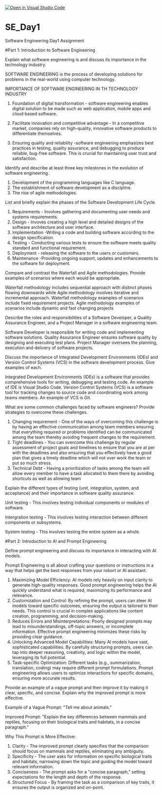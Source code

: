 [![Open in Visual Studio Code](https://classroom.github.com/assets/open-in-vscode-2e0aaae1b6195c2367325f4f02e2d04e9abb55f0b24a779b69b11b9e10269abc.svg)](https://classroom.github.com/online_ide?assignment_repo_id=15617448&assignment_repo_type=AssignmentRepo)
# SE_Day1
Software Engineering Day1 Assignment

#Part 1: Introduction to Software Engineering

Explain what software engineering is and discuss its importance in the technology industry.

SOFTWARE ENGINEERING is the process of developing solutions for problems in the real-world using computer technology.

IMPORTANCE OF SOFTWARE ENGINEERING IN TH TECHNOLOGY INDUSTRY
1. Foundation of digital transformation - software engineering enables digital solution to be made such as web application, mobile apps and cloud based software.

2. Facilitate innovation and competitive advantage - In a competitive market, companies rely on high-quality, innovative software products to differentiate themselves.
   
3. Ensuring quality and reliability -software engineering emphasizes best practices in testing, quality assurance, and debugging to produce reliable, bug-free software. This is crucial for maintaining user trust and satisfaction.


Identify and describe at least three key milestones in the evolution of software engineering.

1. Development of the programming languages like C language.
2. The establishment of software development as a discipline.
3. The rise of agile methodologies.


List and briefly explain the phases of the Software Development Life Cycle.

1. Requirements - Involves gathering and documenting user needs and systems requirements.
2. Design - Invoves creating a high level and detailed designs of the software architecture and user interface.
3. Implementation -Writing a code and building software according to the design specification.
4. Testing - Conducting various tests to ensure the software meets quality standard and functional requirement.
5. Deployment - releasing the software to the users or customers.
6. Maintenance -Providing ongoing support, updates and enhancements to the software for deployment.


Compare and contrast the Waterfall and Agile methodologies. Provide examples of scenarios where each would be appropriate.

Waterfall methodology includes sequential approach with distinct phases flowing downwards while Agile methodology involves iterative and incremental approach.
Waterfall methodology examples of scenarios include fixed requirement projects.
Agile methodology examples of scenarios include dynamic and fast changing projects


Describe the roles and responsibilities of a Software Developer, a Quality Assurance Engineer, and a Project Manager in a software engineering team.

Software Developer is responsible for writing code and implementing software solutions.
Quality Assurance Engineer ensures software quality by designing and executing test plans.
Project Manager oversees the planning, execution and delivery of software projects.


Discuss the importance of Integrated Development Environments (IDEs) and Version Control Systems (VCS) in the software development process. Give examples of each.


Integrated Development Environments (IDEs) is a software that provides comprehensive tools for writing, debugging and testing code.
An example of IDE is Visual Studio Code.
Version Control Systems (VCS) is a software tool for tracking changes to source code and  coordinating work among teams members.
An example of VCS is Git.


What are some common challenges faced by software engineers? Provide strategies to overcome these challenges.

1. Changing requirement - One of the ways of overcoming this challenge is by having an effective communication among team members ensuring that everything required or problems identified can be communicated among the team thereby avoiding frequent changes to the requirement.
2. Tight deadlines - You can overcome this challenge by regular assessment of project goals and timelines to ensure that you are at per with the deadlines and also ensuring that you effectively have a good plan that gives a timely deadline which will not over work the team or put so much stress.
3. Technical Debt - Having a prioritization of tasks among the team will allow every member to have a task allocated to them there by avoiding shortcuts as well as allowing team 


Explain the different types of testing (unit, integration, system, and acceptance) and their importance in software quality assurance.

Unit testing - This involves testing individual components or modules of software.

Intergration testing - This involves testing interaction between different components or subsystems.

System testing - This involves testing the entire system as a whole.


#Part 2: Introduction to AI and Prompt Engineering


Define prompt engineering and discuss its importance in interacting with AI models.

Prompt Engineering is all about crafting your questions or instructions in a way that helps get the best responses from your robort or AI assistant.

1.	Maximizing Model Efficiency: AI models rely heavily on input clarity to generate high-quality responses. Good prompt engineering helps the AI quickly understand what is required, maximizing its performance and relevance.
2.	Customization and Control: By refining the prompt, users can steer AI models toward specific outcomes, ensuring the output is tailored to their needs. This control is crucial in complex applications like content creation, programming, and decision-making.
3.	Reduces Errors and Misinterpretations: Poorly designed prompts may lead to misunderstandings, off-topic answers, or incomplete information. Effective prompt engineering minimizes these risks by providing clear guidance.
4.	Unlocking Advanced Model Capabilities: Many AI models have vast, sophisticated capabilities. By carefully structuring prompts, users can tap into deeper reasoning, creativity, and logic within the model, leveraging its full potential.
5.	Task-specific Optimization: Different tasks (e.g., summarization, translation, coding) may require different prompt formulations. Prompt engineering allows users to optimize interactions for specific domains, ensuring more accurate results.

Provide an example of a vague prompt and then improve it by making it clear, specific, and concise. Explain why the improved prompt is more effective.

Example of a Vague Prompt:
"Tell me about animals."

Improved Prompt:
"Explain the key differences between mammals and reptiles, focusing on their biological traits and habitats, in a concise paragraph."

Why This Prompt is More Effective:
1.	Clarity - The improved prompt clearly specifies that the comparison should focus on mammals and reptiles, eliminating any ambiguity.
2.	Specificity - The user asks for information on specific biological traits and habitats, narrowing down the topic and guiding the model toward relevant information.
3.	Conciseness - The prompt asks for a "concise paragraph," setting expectations for the length and depth of the response.
4.	Structured Focus - By framing the task as a comparison of key traits, it ensures the output is organized and on-point.


